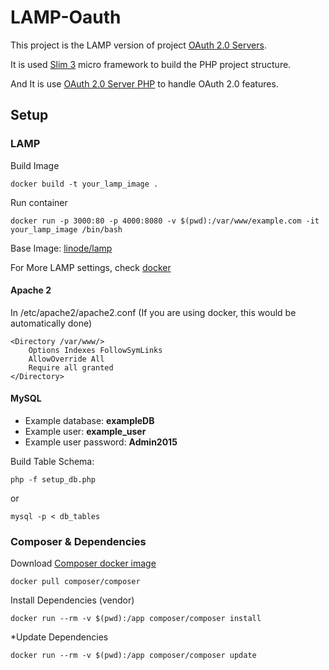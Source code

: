 # LAMP-Oauth

This project is the LAMP version of project [OAuth 2.0 Servers](https://github.com/wyushi/oauth2-servers).

It is used [Slim 3](http://www.slimframework.com/) micro framework to build the PHP project structure.

And It is use [OAuth 2.0 Server PHP](http://bshaffer.github.io/oauth2-server-php-docs/) to handle OAuth 2.0 features.

## Setup

### LAMP

Build Image
```
docker build -t your_lamp_image .
```

Run container
```
docker run -p 3000:80 -p 4000:8080 -v $(pwd):/var/www/example.com -it your_lamp_image /bin/bash
```

Base Image: [linode/lamp](https://hub.docker.com/r/linode/lamp/)

For More LAMP settings, check [docker](https://hub.docker.com/r/linode/lamp/)

#### Apache 2

In /etc/apache2/apache2.conf (If you are using docker, this would be automatically done)
```
<Directory /var/www/>
	Options Indexes FollowSymLinks
	AllowOverride All
	Require all granted
</Directory>
```

#### MySQL
* Example database: **exampleDB**
* Example user: **example_user**
* Example user password: **Admin2015**

Build Table Schema:
```
php -f setup_db.php
```
or
```
mysql -p < db_tables
```

### Composer & Dependencies

Download [Composer docker image](https://hub.docker.com/r/composer/composer/)
```
docker pull composer/composer
```

Install Dependencies (vendor)
```
docker run --rm -v $(pwd):/app composer/composer install
```

\*Update Dependencies

```
docker run --rm -v $(pwd):/app composer/composer update
```

